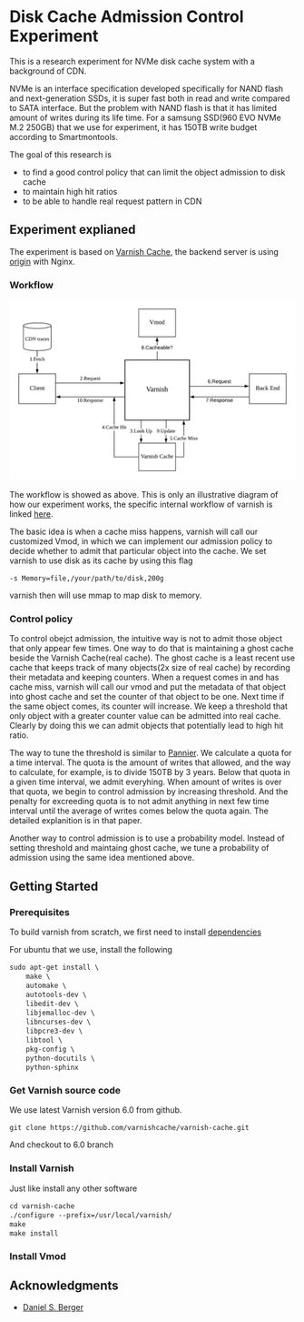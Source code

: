 # Disk Cache Admission Control Experiment
This is a research experiment for NVMe disk cache system with a background of CDN.

NVMe is an interface specification developed specifically for NAND flash and next-generation SSDs, it is super fast both in read and write compared to SATA interface. But the problem with NAND flash is that it has limited amount of writes during its life time. For a samsung SSD(960 EVO NVMe M.2 250GB) that we use for experiment, it has 150TB write budget according to Smartmontools.

The goal of this research is
* to find a good control policy that can limit the object admission to disk cache
* to maintain high hit ratios 
* to be able to handle real request pattern in CDN


## Experiment explianed
The experiment is based on [Varnish Cache](https://github.com/varnishcache/varnish-cache), the backend server is using [origin](https://github.com/dasebe/webtracereplay) with Nginx.

### Workflow
![alt Experiment workflow](./asset/CDN.png)

The workflow is showed as above. This is only an illustrative diagram of how our experiment works, the specific internal workflow of varnish is linked [here](https://book.varnish-software.com/4.0/chapters/VCL_Basics.html).

The basic idea is when a cache miss happens, varnish will call our customized Vmod, in which we can implement our admission policy to decide whether to admit that particular object into the cache. We set varnish to use disk as its cache by using this flag
```
-s Memory=file,/your/path/to/disk,200g
``` 
varnish then will use mmap to map disk to memory.

### Control policy 
To control obejct admission, the intuitive way is not to admit those object that only appear few times. One way to do that is maintaining a ghost cache beside the Varnish Cache(real cache). The ghost cache is a least recent use cache that keeps track of many objects(2x size of real cache) by recording their metadata and keeping counters. When a request comes in and has cache miss, varnish will call our vmod and put the metadata of that object into ghost cache and set the counter of that object to be one. Next time if the same object comes, its counter will increase. We keep a threshold that only object with a greater counter value can be admitted into real cache. Clearly by doing this we can admit objects that potentially lead to high hit ratio.

The way to tune the threshold is similar to [Pannier](https://dl.acm.org/citation.cfm?id=3094785). We calculate a quota for a time interval. The quota is the amount of writes that allowed, and the way to calculate, for example, is to divide 150TB by 3 years. Below that quota in a given time interval, we admit everyhing. When amount of writes is over that quota, we begin to control admission by increasing threshold. And the penalty for excreeding quota is to not admit anything in next few time interval until the average of writes comes below the quota again. The detailed explanition is in that paper.

Another way to control admission is to use a probability model. Instead of setting threshold and maintaing ghost cache, we tune a probability of admission using the same idea mentioned above. 


## Getting Started



### Prerequisites

To build varnish from scratch, we first need to install [dependencies](https://varnish-cache.org/docs/trunk/installation/install.html)

For ubuntu that we use, install the following

```
sudo apt-get install \
    make \
    automake \
    autotools-dev \
    libedit-dev \
    libjemalloc-dev \
    libncurses-dev \
    libpcre3-dev \
    libtool \
    pkg-config \
    python-docutils \
    python-sphinx
```

### Get Varnish source code

We use latest Varnish version 6.0 from github.

```
git clone https://github.com/varnishcache/varnish-cache.git
```
And checkout to 6.0 branch

### Install Varnish

Just like install any other software

```
cd varnish-cache
./configure --prefix=/usr/local/varnish/
make 
make install
```

### Install Vmod



## Acknowledgments

* [Daniel S. Berger](https://github.com/dasebe)